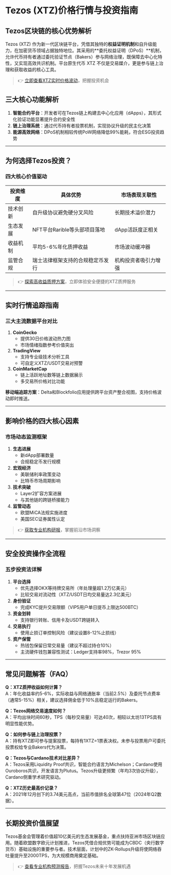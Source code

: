 # Tezos (XTZ)价格行情与投资指南

## Tezos区块链的核心优势解析  
Tezos (XTZ) 作为新一代区块链平台，凭借其独特的**权益证明机制**和自升级能力，在加密货币领域占据独特地位。其采用的**委托权益证明（DPoS）**机制，允许代币持有者通过委托验证节点（Bakers）参与网络治理，既保障去中心化特性，又实现高效共识机制。平台原生代币 XTZ 不仅是交易媒介，更是参与链上治理和获取收益的核心工具。

> 👉 [立即查看XTZ实时价格波动](https://bit.ly/okx_welcome)，把握投资机会  

## 三大核心功能解析  
1. **智能合约平台**：开发者可在Tezos链上构建去中心化应用（dApps），其形式化验证功能显著提升合约安全性  
2. **链上治理系统**：通过代币持有者投票机制，实现协议升级的民主化决策  
3. **能源高效网络**：DPoS机制相较传统PoW网络降低99%能耗，符合ESG投资趋势  

---

## 为何选择Tezos投资？  
### 四大核心价值驱动  
| 投资维度       | 具体优势                          | 市场表现关联性          |
|----------------|-----------------------------------|-----------------------|
| 技术创新       | 自升级协议避免硬分叉风险          | 长期技术溢价潜力        |
| 生态发展       | NFT平台Rarible等头部项目落地      | dApp活跃度正相关        |
| 收益机制       | 平均5-6%年化质押收益              | 市场波动缓冲器          |
| 监管合规       | 瑞士法律框架支持的合规稳定币发行  | 机构投资者吸引力增强    |

> 👉 [探索高收益质押方案](https://bit.ly/okx_welcome)，立即体验安全便捷的XTZ质押服务  

---

## 实时行情追踪指南  
### 三大主流数据平台对比  
1. **CoinGecko**  
   - 提供30日价格波动热力图  
   - 市场情绪指数参考价值突出  
2. **TradingView**  
   - 支持专业级技术分析工具  
   - 可自定义XTZ/USDT交易对预警  
3. **CoinMarketCap**  
   - 链上活跃地址数等链上数据展示  
   - 多交易所价格对比功能  

**移动端追踪方案**：Delta和Blockfolio应用提供跨平台资产整合视图，支持价格波动即时推送。

---

## 影响价格的四大核心因素  
### 市场动态监测框架  
1. **生态进展**  
   - 新dApp部署数量  
   - 合规稳定币发行规模  
2. **宏观经济**  
   - 美联储利率政策变动  
   - 比特币市场周期影响  
3. **技术突破**  
   - Layer2扩容方案进展  
   - 与其他链的跨链桥接能力  
4. **监管动态**  
   - 欧盟MiCA法规实施进度  
   - 美国SEC证券属性认定  

> 👉 [获取专业机构研报](https://bit.ly/okx_welcome)，掌握前沿市场洞察  

---

## 安全投资操作全流程  
### 五步投资法详解  
1. **平台选择**  
   - 优先选择OKX等持牌交易所（年处理量超1.2万亿美元）  
   - 比较交易对流动性（XTZ/USDT日均交易量达2.3亿美元）  
2. **身份验证**  
   - 完成KYC提升交易限额（VIP5用户单日提币上限达500BTC）  
3. **资金划转**  
   - 支持银行转账、信用卡及USDT跨链转入  
4. **交易执行**  
   - 使用止损订单控制风险（建议设置8-12%止损线）  
5. **资产保管**  
   - 热钱包保留日常交易量（建议不超过持仓10%）  
   - 主流硬件钱包兼容性测试：Ledger支持率98%，Trezor 95%  

---

## 常见问题解答（FAQ）  

**Q：XTZ质押收益如何计算？**  
A：年化收益率约5-6%，实际收益与网络通胀率（当前2.5%）及委托节点费率（通常5-15%）相关，建议选择佣金低于10%且稳定运行的Bakers。

**Q：Tezos网络交易速度如何？**  
A：平均出块时间60秒，TPS（每秒交易量）可达40次，相较以太坊13TPS具有明显性能优势。

**Q：如何参与链上治理投票？**  
A：持有XTZ即可参与提案投票，每持有1XTZ=1票表决权。未参与投票用户可委托投票权给专业Bakers代为决策。

**Q：Tezos与Cardano技术对比差异？**  
A：Tezos采用Liquidity Proof共识，智能合约语言为Michelson；Cardano使用Ouroboros共识，开发语言为Plutus。Tezos升级更频繁（年均3次协议升级），Cardano侧重学术研究驱动。

**Q：XTZ历史最高价记录？**  
A：2021年12月创下的3.74美元高点，当前市值排名全球第47位（2024年Q2数据）。

---

## 长期投资价值展望  
Tezos基金会管理着价值超10亿美元的生态发展基金，重点扶持亚洲市场区块链应用。随着欧盟数字欧元计划推进，Tezos凭借合规优势可能成为CBDC（央行数字货币）基础设施的重要参与者。技术层面，计划中的ZK-Rollups升级将使网络吞吐量提升至2000TPS，为大规模商用奠定基础。

> 👉 [查看专业机构预测报告](https://bit.ly/okx_welcome)，把握Tezos未来十年发展机遇  
